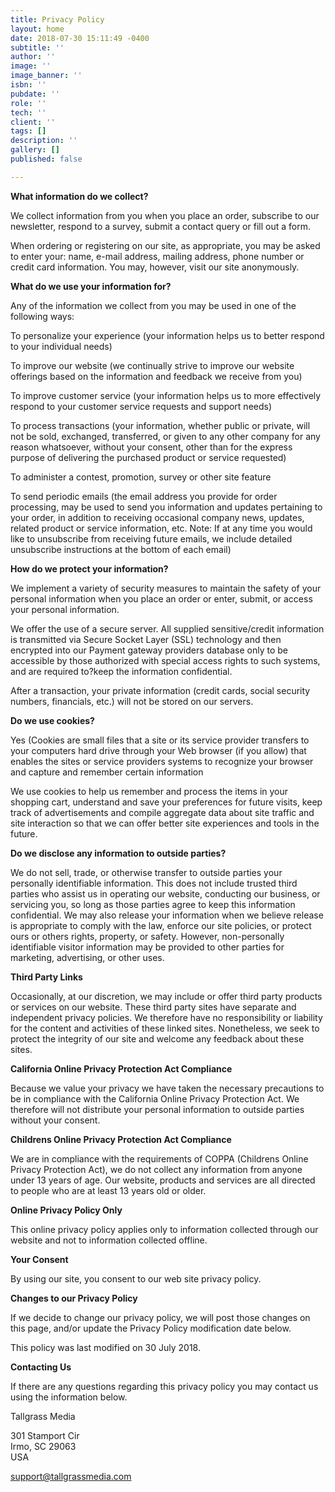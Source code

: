 ```yaml
---
title: Privacy Policy
layout: home
date: 2018-07-30 15:11:49 -0400
subtitle: ''
author: ''
image: ''
image_banner: ''
isbn: ''
pubdate: ''
role: ''
tech: ''
client: ''
tags: []
description: ''
gallery: []
published: false

---
```

**What information do we collect?**  
  
We collect information from you when you place an order, subscribe to our newsletter, respond to a survey, submit a contact query or fill out a form.  
  
When ordering or registering on our site, as appropriate, you may be asked to enter your: name, e-mail address, mailing address, phone number or credit card information. You may, however, visit our site anonymously.  
  
**What do we use your information for?**  
  
Any of the information we collect from you may be used in one of the following ways:  
  
To personalize your experience (your information helps us to better respond to your individual needs)  
  
To improve our website (we continually strive to improve our website offerings based on the information and feedback we receive from you)  
  
To improve customer service (your information helps us to more effectively respond to your customer service requests and support needs)  
  
To process transactions (your information, whether public or private, will not be sold, exchanged, transferred, or given to any other company for any reason whatsoever, without your consent, other than for the express purpose of delivering the purchased product or service requested)

  
To administer a contest, promotion, survey or other site feature  
  
To send periodic emails (the email address you provide for order processing, may be used to send you information and updates pertaining to your order, in addition to receiving occasional company news, updates, related product or service information, etc. Note: If at any time you would like to unsubscribe from receiving future emails, we include detailed unsubscribe instructions at the bottom of each email)  
  
**How do we protect your information?**  
  
We implement a variety of security measures to maintain the safety of your personal information when you place an order or enter, submit, or access your personal information.  
  
We offer the use of a secure server. All supplied sensitive/credit information is transmitted via Secure Socket Layer (SSL) technology and then encrypted into our Payment gateway providers database only to be accessible by those authorized with special access rights to such systems, and are required to?keep the information confidential.  
  
After a transaction, your private information (credit cards, social security numbers, financials, etc.) will not be stored on our servers.  
  
**Do we use cookies?**  
  
Yes (Cookies are small files that a site or its service provider transfers to your computers hard drive through your Web browser (if you allow) that enables the sites or service providers systems to recognize your browser and capture and remember certain information  
  
We use cookies to help us remember and process the items in your shopping cart, understand and save your preferences for future visits, keep track of advertisements and compile aggregate data about site traffic and site interaction so that we can offer better site experiences and tools in the future.  
  
**Do we disclose any information to outside parties?**  
  
We do not sell, trade, or otherwise transfer to outside parties your personally identifiable information. This does not include trusted third parties who assist us in operating our website, conducting our business, or servicing you, so long as those parties agree to keep this information confidential. We may also release your information when we believe release is appropriate to comply with the law, enforce our site policies, or protect ours or others rights, property, or safety. However, non-personally identifiable visitor information may be provided to other parties for marketing, advertising, or other uses.  
  
**Third Party Links**  
  
Occasionally, at our discretion, we may include or offer third party products or services on our website. These third party sites have separate and independent privacy policies. We therefore have no responsibility or liability for the content and activities of these linked sites. Nonetheless, we seek to protect the integrity of our site and welcome any feedback about these sites.  
  
**California Online Privacy Protection Act Compliance**  
  
Because we value your privacy we have taken the necessary precautions to be in compliance with the California Online Privacy Protection Act. We therefore will not distribute your personal information to outside parties without your consent.  
  
**Childrens Online Privacy Protection Act Compliance**  
  
We are in compliance with the requirements of COPPA (Childrens Online Privacy Protection Act), we do not collect any information from anyone under 13 years of age. Our website, products and services are all directed to people who are at least 13 years old or older.  
  
**Online Privacy Policy Only**  
  
This online privacy policy applies only to information collected through our website and not to information collected offline.  
  
**Your Consent**  
  
By using our site, you consent to our web site privacy policy.  
  
**Changes to our Privacy Policy**  
  
If we decide to change our privacy policy, we will post those changes on this page, and/or update the Privacy Policy modification date below.  
  
This policy was last modified on 30 July 2018.  
  
**Contacting Us**  
  
If there are any questions regarding this privacy policy you may contact us using the information below.

Tallgrass Media

301 Stamport Cir  
Irmo, SC 29063  
USA

support@tallgrassmedia.com